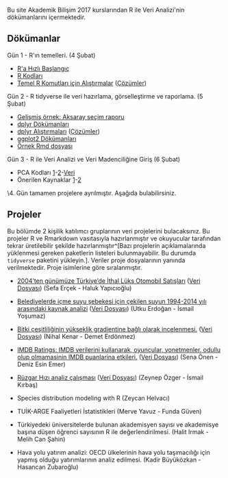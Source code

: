 Bu site Akademik Bilişim 2017 kurslarından R ile Veri Analizi'nin dökümanlarını içermektedir.

## Dökümanlar

Gün 1 - R'ın temelleri. (4 Şubat)

+ [R'a Hızlı Başlangıç](dokumanlar/RHizliGiris.pdf)
+ [R Kodları](https://raw.githubusercontent.com/r338/ab-2017/master/dokumanlar/baslama.R)
+ [Temel R Komutları için Alıştırmalar](dokumanlar/dokuman_temel_alistirma.html) ([Çözümler](dokumanlar/dokuman_temel_alistirma_cozumler.html))

Gün 2 - R tidyverse ile veri hazırlama, görselleştirme ve raporlama. (5 Şubat)

+ [Gelişmiş örnek: Aksaray seçim raporu](dokumanlar/il_bazi_rapor_Aksaray.html)
+ [dplyr Dökümanları](dokumanlar/dokuman_dplyr.html)
+ [dplyr Alıştırmaları](dokumanlar/dokuman_dplyr_alistirma.html) ([Çözümler](dokumanlar/dokuman_dplyr_alistirma_cozumler.html))
+ [ggplot2 Dökümanları](dokumanlar/dokuman_ggplot2.html)
+ [Örnek Rmd dosyası](https://raw.githubusercontent.com/r338/ab-2017/master/dokumanlar/ornek.Rmd)

Gün 3 - R ile Veri Analizi ve Veri Madenciliğine Giriş (6 Şubat)

+ PCA Kodları [1](https://raw.githubusercontent.com/r338/ab-2017/master/dokumanlar/pca.R)-[2](https://raw.githubusercontent.com/r338/ab-2017/master/dokumanlar/2.R)-[Veri](https://archive.ics.uci.edu/ml/machine-learning-databases/housing/)
+ Önerilen Kaynaklar [1](http://www-bcf.usc.edu/~gareth/ISL/)-[2](http://www.ievbras.ru/ecostat/Kiril/R/Biblio/R_eng/R%20dummies.pdf)

\4. Gün tamamen projelere ayrılmıştır. Aşağıda bulabilirsiniz.

## Projeler

Bu bölümde 2 kişilik katılımcı gruplarının veri projelerini bulacaksınız. Bu projeler R ve Rmarkdown vasıtasıyla hazırlanmıştır ve okuyucular tarafından tekrar üretilebilir şekilde hazırlanmıştır^[Bazı projelerin açıklamalarında yüklenmesi gereken paketlerin listeleri bulunmayabilir. Bu durumda `tidyverse` paketini yükleyin.]. Veriler proje dosyalarının yanında verilmektedir. Proje isimlerine göre sıralanmıştır.

+ [2004’ten günümüze Türkiye’de İthal Lüks Otomobil Satışları](projeler/oto.html) ([Veri Dosyası](https://raw.githubusercontent.com/r338/ab-2017/master/projeler/OtomobilSatisRefined.xlsx)) (Sefa Erçek - Haluk Yapıcıoğlu)
+ [Belediyelerde içme suyu şebekesi için çekilen suyun 1994-2014 yılı arasındaki kaynak analizi](projeler/Sular_07022017.html) ([Veri Dosyası](https://raw.githubusercontent.com/r338/ab-2017/master/projeler/sular.csv)) (Utku Erdoğan - İsmail Yoşumaz)
+ [Bitki çeşitliliğinin yükseklik gradientine bağlı olarak incelenmesi.](projeler/nihaldemet.html) ([Veri Dosyası](https://raw.githubusercontent.com/r338/ab-2017/master/projeler/nregresyon.csv)) (Nihal Kenar - Demet Erdönmez)
+ [IMDB Ratings: IMDB verilerini kullanarak, oyuncular, yonetmenler, odullu olup olmamasinin IMDB puanlarina etkileri.](projeler/projesenaesin.html) ([Veri Dosyası](https://raw.githubusercontent.com/r338/ab-2017/master/projeler/movies.csv)) (Sena Önen - Deniz Esin Emer)
+ [Rüzgar Hızı analiz çalışması](projeler/ruzgar.html) ([Veri Dosyası](https://raw.githubusercontent.com/ismkir/myrepo1/master/arv.csv)) (Zeynep Özger - İsmail Kırbaş)
+ Species distribution modeling with R (Zeycan Helvacı)
+ TUİK-ARGE Faaliyetleri İstatistikleri (Merve Yavuz - Funda Güven)
+ Türkiyedeki üniversitelerde bulunan akademisyen sayısı ve akademisye başına düşen öğrenci sayısının R ile değerlendirilmesi. (Halit Irmak - Melih Can Şahin)


+ Hava yolu yatırım analizi: OECD ülkelerinin hava yolu taşımacılığı için yapmış olduğu yatırımlarının analiz edilmesi. (Kadir Büyüközkan - Hasancan Zubaroğlu)
